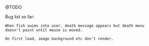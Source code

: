 @TODO

Bug list so far:

    When fish swims into user, death message appears but death menu doesn't paint until mouse is moved.

    On first load, image background etc don't render.